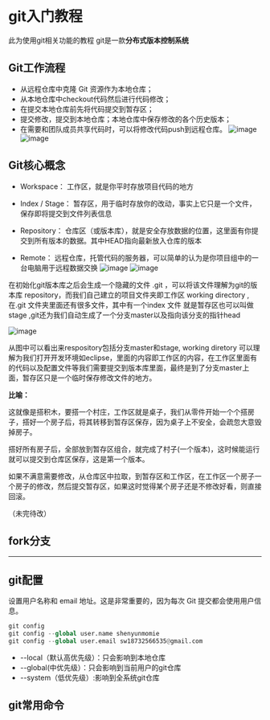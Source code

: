 # git入门教程
此为使用git相关功能的教程
git是一款**分布式版本控制系统**
## Git工作流程
+ 从远程仓库中克隆 Git 资源作为本地仓库；
+ 从本地仓库中checkout代码然后进行代码修改；
+ 在提交本地仓库前先将代码提交到暂存区；
+ 提交修改，提交到本地仓库；本地仓库中保存修改的各个历史版本；
+ 在需要和团队成员共享代码时，可以将修改代码push到远程仓库。
![image](https://github.com/shenyunmomie/git_teaching/assets/95114009/b26afd68-351a-43f2-9911-0fc1084326ba)
![image](https://github.com/shenyunmomie/git_teaching/assets/95114009/932cd862-8d52-40bf-9f46-0fcb09be5b48)
## Git核心概念
+ Workspace： 工作区，就是你平时存放项目代码的地方

+ Index / Stage： 暂存区，用于临时存放你的改动，事实上它只是一个文件，保存即将提交到文件列表信息

+ Repository： 仓库区（或版本库），就是安全存放数据的位置，这里面有你提交到所有版本的数据。其中HEAD指向最新放入仓库的版本

+ Remote： 远程仓库，托管代码的服务器，可以简单的认为是你项目组中的一台电脑用于远程数据交换
![image](https://github.com/shenyunmomie/git_teaching/assets/95114009/2ece9523-dcf9-4926-bed3-9df53f6ce6de)
![image](https://github.com/shenyunmomie/git_teaching/assets/95114009/4acafcba-7178-4900-aa2c-36c45bf1a59e)

在初始化git版本库之后会生成一个隐藏的文件 .git ，可以将该文件理解为git的版本库 repository，而我们自己建立的项目文件夹即工作区 working directory ,在.git 文件夹里面还有很多文件，其中有一个index 文件 就是暂存区也可以叫做 stage ,git还为我们自动生成了一个分支master以及指向该分支的指针head

![image](https://github.com/shenyunmomie/git_teaching/assets/95114009/a866d62c-3126-4e6a-96b7-8bf14c1f6cf9)

从图中可以看出来respository包括分支master和stage, working diretory 可以理解为我们打开开发环境如eclipse，里面的内容即工作区的内容，在工作区里面有的代码以及配置文件等我们需要提交到版本库里面，最终是到了分支master上面，暂存区只是一个临时保存修改文件的地方。

 **比喻：**
 
这就像是搭积木，要搭一个村庄，工作区就是桌子，我们从零件开始一个个搭房子，搭好一个房子后，将其转移到暂存区保存，因为桌子上不安全，会疏忽大意毁掉房子。

搭好所有房子后，全部放到暂存区组合，就完成了村子(一个版本)，这时候能运行就可以提交到仓库区保存，这是第一个版本。

如果不满意需要修改，从仓库区中拉取，到暂存区和工作区，在工作区一个房子一个房子的修改，然后提交暂存区，如果这时觉得某个房子还是不修改好看，则直接回滚。

（未完待改）

## fork分支

---

## git配置
设置用户名称和 email 地址。这是非常重要的，因为每次 Git 提交都会使用用户信息。

```python
git config
git config --global user.name shenyunmomie
git config --global user.email sw18732566535@gmail.com
```

+ --local（默认高优先级）：只会影响到本地仓库
+ --global(中优先级）：只会影响到当前用户的git仓库
+ --system（低优先级）:影响到全系统git仓库

## git常用命令


